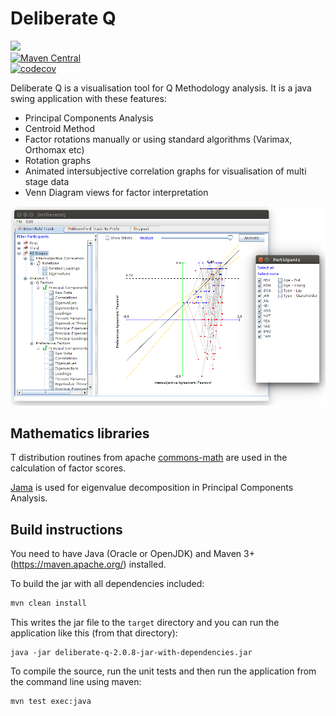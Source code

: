 Deliberate Q
==============
<a href="https://travis-ci.org/DeliberativeAnalysis/DeliberateQ"><img src="https://travis-ci.org/DeliberativeAnalysis/DeliberateQ.svg"/></a><br/>
[![Maven Central](https://maven-badges.herokuapp.com/maven-central/com.github.DeliberativeAnalysis/DeliberateQ/badge.svg?style=flat)](https://maven-badges.herokuapp.com/maven-central/com.github.DeliberativeAnalysis/DeliberateQ)<br/>
[![codecov](https://codecov.io/gh/DeliberativeAnalysis/DeliberateQ/branch/master/graph/badge.svg)](https://codecov.io/gh/DeliberativeAnalysis/DeliberateQ)

Deliberate Q is a visualisation tool for Q Methodology analysis. It is a java swing application with these features:

* Principal Components Analysis
* Centroid Method
* Factor rotations manually or using standard algorithms (Varimax, Orthomax etc)
* Rotation graphs
* Animated intersubjective correlation graphs for visualisation of multi stage data
* Venn Diagram views for factor interpretation

<img src="docs/images/dq.png?raw"/>

Mathematics libraries
---------------------
T distribution routines from apache [commons-math](http://commons.apache.org/proper/commons-math/) are used in the calculation of factor scores.

[Jama](http://math.nist.gov/javanumerics/jama/) is used for eigenvalue decomposition in Principal Components Analysis.

Build instructions
--------------------
You need to have Java (Oracle or OpenJDK) and Maven 3+ (https://maven.apache.org/) installed.

To build the jar with all dependencies included:

```bash
mvn clean install
```

This writes the jar file to the `target` directory and you can run the application like this (from that directory):

```
java -jar deliberate-q-2.0.8-jar-with-dependencies.jar
```

To compile the source, run the unit tests and then run the application from the command line using maven:

```
mvn test exec:java
```
